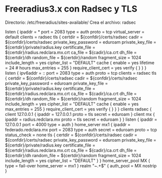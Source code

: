# Freeradius3.x con Radsec y TLS

Directorio:  /etc/freeradius/sites-available/
Crea el archivo: radsec

listen {
    ipaddr = *
    port = 2083
    type = auth
    proto = tcp
    virtual_server = default
    clients = radsec
    tls {
        certdir = ${confdir}/certs/radsec
        cadir = ${confdir}/certs/radsec
        private_key_password = eduroam
        private_key_file = ${certdir}/private/radius.key
        certificate_file = ${certdir}/radius.redclara.mx.crt
        ca_file = ${cadir}/ca.crt
        dh_file = ${certdir}/dh
        random_file = ${certdir}/random
        fragment_size = 1024
        include_length = yes
        cipher_list = "DEFAULT"
        cache {
              enable = yes
              lifetime = 24 # hours
              max_entries = 255
        }
        require_client_cert = yes
        verify {
        }
    }
}
listen {
    ipv6addr = ::
    port = 2083
    type = auth
    proto = tcp
    clients = radsec
    tls {
        certdir = ${confdir}/certs/radsec
        cadir = ${confdir}/certs/radsec
        private_key_password = eduroam
        private_key_file = ${certdir}/private/radius.key
        certificate_file = ${certdir}/radius.redclara.mx.crt
        ca_file = ${cadir}/ca.crt
        dh_file = ${certdir}/dh
        random_file = ${certdir}/random
        fragment_size = 1024
        include_length = yes
        cipher_list = "DEFAULT"
        cache {
              enable = yes
              max_entries = 255
        }
        require_client_cert = yes
        verify {
        }
    }
}
clients radsec {
    client 127.0.0.1 {
        ipaddr = 127.0.0.1
        proto = tls
        secret = eduroam
    }
    client mx {
        ipaddr = radius.redclara.mx
        proto = tls
        secret = eduroam
    }
}
listen {
       ipaddr = 127.0.0.1
       port = 4000
       type = auth
}
home_server mx1 {
    ipaddr = federado.redclara.mx
    port = 2083
    type = auth
    secret = eduroam
    proto = tcp
    status_check = none
    tls {
        certdir = ${confdir}/certs/radsec
        cadir = ${confdir}/certs/radsec
        private_key_password = eduroam
        private_key_file = ${certdir}/private/radius.key
        certificate_file = ${certdir}/radius.redclara.mx.crt
        ca_file = ${cadir}/ca.crt
        dh_file = ${certdir}/dh
        random_file = ${certdir}/random
        fragment_size = 1024
        include_length = yes
        cipher_list = "DEFAULT"
    }
}
home_server_pool MX {
         type = fail-over
         home_server = mx1
}
realm "~.+$" {
       auth_pool = MX
       nostrip
}

